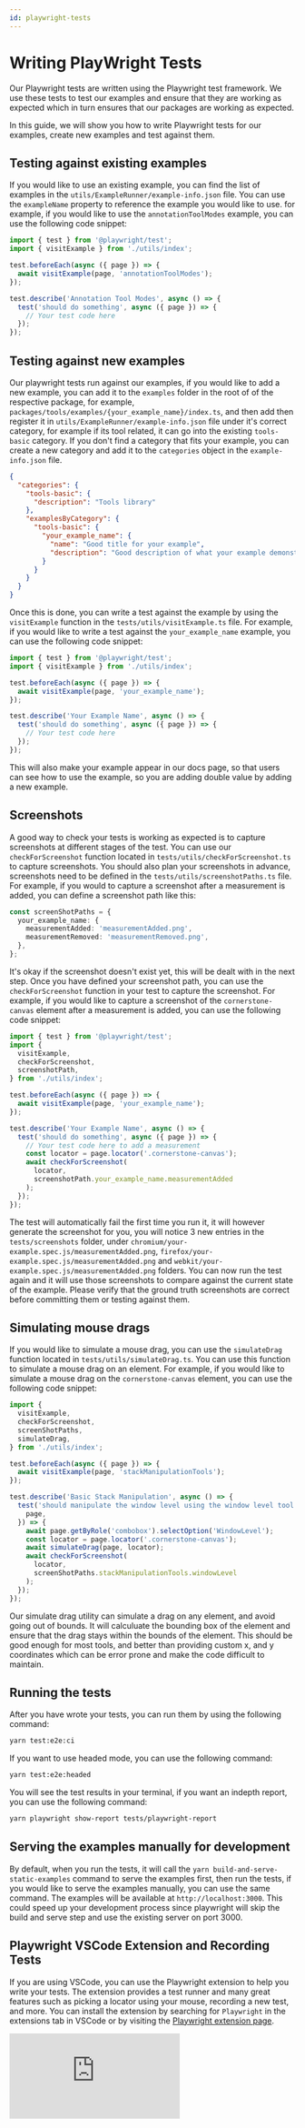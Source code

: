 ```yaml
---
id: playwright-tests
---
```


# Writing PlayWright Tests

Our Playwright tests are written using the Playwright test framework. We use these tests to test our examples and ensure that they are working as expected which in turn ensures that our packages are working as expected.

In this guide, we will show you how to write Playwright tests for our examples, create new examples and test against them.

## Testing against existing examples

If you would like to use an existing example, you can find the list of examples in the `utils/ExampleRunner/example-info.json` file. You can use the `exampleName` property to reference the example you would like to use. for example, if you would like to use the `annotationToolModes` example, you can use the following code snippet:

```ts
import { test } from '@playwright/test';
import { visitExample } from './utils/index';

test.beforeEach(async ({ page }) => {
  await visitExample(page, 'annotationToolModes');
});

test.describe('Annotation Tool Modes', async () => {
  test('should do something', async ({ page }) => {
    // Your test code here
  });
});
```

## Testing against new examples

Our playwright tests run against our examples, if you would like to add a new example, you can add it to the `examples` folder in the root of of the respective package, for example, `packages/tools/examples/{your_example_name}/index.ts`, and then add then register it in `utils/ExampleRunner/example-info.json` file under it's correct category, for example if its tool related, it can go into the existing `tools-basic` category. If you don't find a category that fits your example, you can create a new category and add it to the `categories` object in the `example-info.json` file.

```json
{
  "categories": {
    "tools-basic": {
      "description": "Tools library"
    },
    "examplesByCategory": {
      "tools-basic": {
        "your_example_name": {
          "name": "Good title for your example",
          "description": "Good description of what your example demonstrates"
        }
      }
    }
  }
}
```

Once this is done, you can write a test against the example by using the `visitExample` function in the `tests/utils/visitExample.ts` file. For example, if you would like to write a test against the `your_example_name` example, you can use the following code snippet:

```ts
import { test } from '@playwright/test';
import { visitExample } from './utils/index';

test.beforeEach(async ({ page }) => {
  await visitExample(page, 'your_example_name');
});

test.describe('Your Example Name', async () => {
  test('should do something', async ({ page }) => {
    // Your test code here
  });
});
```

This will also make your example appear in our docs page, so that users can see how to use the example, so you are adding double value by adding a new example.

## Screenshots

A good way to check your tests is working as expected is to capture screenshots at different stages of the test. You can use our `checkForScreenshot` function located in `tests/utils/checkForScreenshot.ts` to capture screenshots. You should also plan your screenshots in advance, screenshots need to be defined in the `tests/utils/screenshotPaths.ts` file. For example, if you would to capture a screenshot after a measurement is added, you can define a screenshot path like this:

```ts
const screenShotPaths = {
  your_example_name: {
    measurementAdded: 'measurementAdded.png',
    measurementRemoved: 'measurementRemoved.png',
  },
};
```

It's okay if the screenshot doesn't exist yet, this will be dealt with in the next step. Once you have defined your screenshot path, you can use the `checkForScreenshot` function in your test to capture the screenshot. For example, if you would like to capture a screenshot of the `cornerstone-canvas` element after a measurement is added, you can use the following code snippet:

```ts
import { test } from '@playwright/test';
import {
  visitExample,
  checkForScreenshot,
  screenshotPath,
} from './utils/index';

test.beforeEach(async ({ page }) => {
  await visitExample(page, 'your_example_name');
});

test.describe('Your Example Name', async () => {
  test('should do something', async ({ page }) => {
    // Your test code here to add a measurement
    const locator = page.locator('.cornerstone-canvas');
    await checkForScreenshot(
      locator,
      screenshotPath.your_example_name.measurementAdded
    );
  });
});
```

The test will automatically fail the first time you run it, it will however generate the screenshot for you, you will notice 3 new entries in the `tests/screenshots` folder, under `chromium/your-example.spec.js/measurementAdded.png`, `firefox/your-example.spec.js/measurementAdded.png` and `webkit/your-example.spec.js/measurementAdded.png` folders. You can now run the test again and it will use those screenshots to compare against the current state of the example. Please verify that the ground truth screenshots are correct before committing them or testing against them.

## Simulating mouse drags

If you would like to simulate a mouse drag, you can use the `simulateDrag` function located in `tests/utils/simulateDrag.ts`. You can use this function to simulate a mouse drag on an element. For example, if you would like to simulate a mouse drag on the `cornerstone-canvas` element, you can use the following code snippet:

```ts
import {
  visitExample,
  checkForScreenshot,
  screenShotPaths,
  simulateDrag,
} from './utils/index';

test.beforeEach(async ({ page }) => {
  await visitExample(page, 'stackManipulationTools');
});

test.describe('Basic Stack Manipulation', async () => {
  test('should manipulate the window level using the window level tool', async ({
    page,
  }) => {
    await page.getByRole('combobox').selectOption('WindowLevel');
    const locator = page.locator('.cornerstone-canvas');
    await simulateDrag(page, locator);
    await checkForScreenshot(
      locator,
      screenShotPaths.stackManipulationTools.windowLevel
    );
  });
});
```

Our simulate drag utility can simulate a drag on any element, and avoid going out of bounds. It will calculuate the bounding box of the element and ensure that the drag stays within the bounds of the element. This should be good enough for most tools, and better than providing custom x, and y coordinates which can be error prone and make the code difficult to maintain.

## Running the tests

After you have wrote your tests, you can run them by using the following command:

```bash
yarn test:e2e:ci
```

If you want to use headed mode, you can use the following command:

```bash
yarn test:e2e:headed
```

You will see the test results in your terminal, if you want an indepth report, you can use the following command:

```bash
yarn playwright show-report tests/playwright-report
```

## Serving the examples manually for development

By default, when you run the tests, it will call the `yarn build-and-serve-static-examples` command to serve the examples first, then run the tests, if you would like to serve the examples manually, you can use the same command. The examples will be available at `http://localhost:3000`. This could speed up your development process since playwright will skip the build and serve step and use the existing server on port 3000.

## Playwright VSCode Extension and Recording Tests

If you are using VSCode, you can use the Playwright extension to help you write your tests. The extension provides a test runner and many great features such as picking a locator using your mouse, recording a new test, and more. You can install the extension by searching for `Playwright` in the extensions tab in VSCode or by visiting the [Playwright extension page](https://marketplace.visualstudio.com/items?itemName=ms-playwright.playwright).

<div style={{padding:"56.25% 0 0 0", position:"relative"}}>
    <iframe src="https://player.vimeo.com/video/947471524?h=6720407fef&amp;badge=0&amp;autopause=0&amp;player_id=0&amp;app_id=58479"
    frameBorder="0" allow="cross-origin-isolated" allowFullScreen style= {{ position:"absolute",top:0,left:0,width:"100%",height:"100%"}} title="Playwright Extension"></iframe>
</div>
